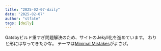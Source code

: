 ```yaml
---
title: "2025-02-07-daily"
date: "2025-02-07"
author: "stfate"
tags: [daily]
---
```


Gatsbyビルド重すぎ問題解決のため、サイトのJekyll化を進めています。
わりと形にはなってきたかな。
テーマは[Minimal Mistakes](https://mademistakes.com/work/minimal-mistakes-jekyll-theme/)がよさげ。
